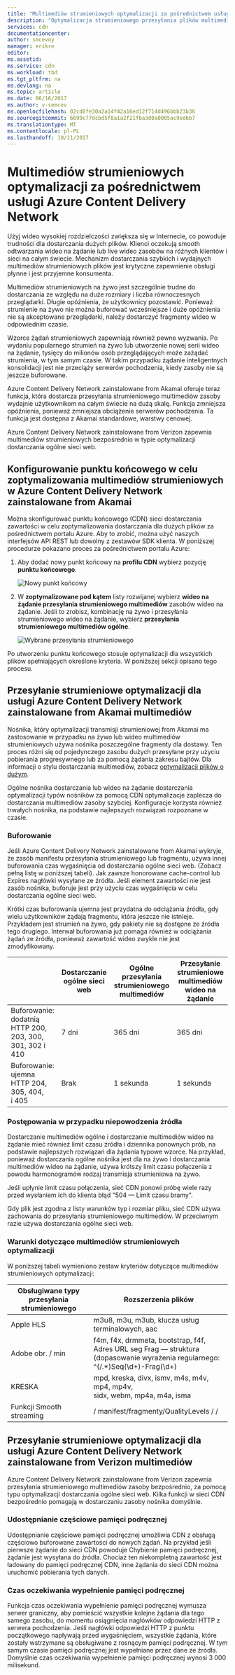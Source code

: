 ```yaml
---
title: "Multimediów strumieniowych optymalizacji za pośrednictwem usługi Azure Content Delivery Network"
description: "Optymalizacja strumieniowego przesyłania plików multimedialnych w celu dostarczania smooth"
services: cdn
documentationcenter: 
author: smcevoy
manager: erikre
editor: 
ms.assetid: 
ms.service: cdn
ms.workload: tbd
ms.tgt_pltfrm: na
ms.devlang: na
ms.topic: article
ms.date: 06/16/2017
ms.author: v-semcev
ms.openlocfilehash: 02cd0fe30a2a14f42a16ed12f714d496bbb23b36
ms.sourcegitcommit: 6699c77dcbd5f8a1a2f21fba3d0a0005ac9ed6b7
ms.translationtype: MT
ms.contentlocale: pl-PL
ms.lasthandoff: 10/11/2017
---
```

# <a name="media-streaming-optimization-via-the-azure-content-delivery-network"></a>Multimediów strumieniowych optymalizacji za pośrednictwem usługi Azure Content Delivery Network 
 
Użyj wideo wysokiej rozdzielczości zwiększa się w Internecie, co powoduje trudności dla dostarczania dużych plików. Klienci oczekują smooth odtwarzania wideo na żądanie lub live wideo zasobów na różnych klientów i sieci na całym świecie. Mechanizm dostarczania szybkich i wydajnych multimediów strumieniowych plików jest krytyczne zapewnienie obsługi płynne i jest przyjemne konsumenta.  

Multimediów strumieniowych na żywo jest szczególnie trudne do dostarczania ze względu na duże rozmiary i liczba równoczesnych przeglądarki. Długie opóźnienia, że użytkownicy pozostawić. Ponieważ strumienie na żywo nie można buforować wcześniejsze i duże opóźnienia nie są akceptowane przeglądarki, należy dostarczyć fragmenty wideo w odpowiednim czasie. 

Wzorce żądań strumieniowych zapewniają również pewne wyzwania. Po wydaniu popularnego strumień na żywo lub utworzenie nowej serii wideo na żądanie, tysięcy do milionów osób przeglądających może zażądać strumienia, w tym samym czasie. W takim przypadku żądanie inteligentnych konsolidacji jest nie przeciąży serwerów pochodzenia, kiedy zasoby nie są jeszcze buforowane.
 
Azure Content Delivery Network zainstalowane from Akamai oferuje teraz funkcja, która dostarcza przesyłania strumieniowego multimediów zasoby wydajnie użytkownikom na całym świecie na dużą skalę. Funkcja zmniejsza opóźnienia, ponieważ zmniejsza obciążenie serwerów pochodzenia. Ta funkcja jest dostępna z Akamai standardowe, warstwy cenowej. 

Azure Content Delivery Network zainstalowane from Verizon zapewnia multimediów strumieniowych bezpośrednio w typie optymalizacji dostarczania ogólne sieci web.
 
## <a name="configure-an-endpoint-to-optimize-media-streaming-in-the-azure-content-delivery-network-from-akamai"></a>Konfigurowanie punktu końcowego w celu zoptymalizowania multimediów strumieniowych w Azure Content Delivery Network zainstalowane from Akamai
 
Można skonfigurować punktu końcowego (CDN) sieci dostarczania zawartości w celu zoptymalizowania dostarczania dla dużych plików za pośrednictwem portalu Azure. Aby to zrobić, można użyć naszych interfejsów API REST lub dowolny z zestawów SDK klienta. W poniższej procedurze pokazano proces za pośrednictwem portalu Azure:

1. Aby dodać nowy punkt końcowy na **profilu CDN** wybierz pozycję **punktu końcowego**.
  
    ![Nowy punkt końcowy](./media/cdn-media-streaming-optimization/01_Adding.png)

2. W **zoptymalizowane pod kątem** listy rozwijanej wybierz **wideo na żądanie przesyłania strumieniowego multimediów** zasobów wideo na żądanie. Jeśli to zrobisz, kombinację na żywo i przesyłania strumieniowego wideo na żądanie, wybierz **przesyłania strumieniowego multimediów ogólne**.

    ![Wybrane przesyłania strumieniowego](./media/cdn-media-streaming-optimization/02_Creating.png) 
 
Po utworzeniu punktu końcowego stosuje optymalizacji dla wszystkich plików spełniających określone kryteria. W poniższej sekcji opisano tego procesu. 
 
## <a name="media-streaming-optimizations-for-the-azure-content-delivery-network-from-akamai"></a>Przesyłanie strumieniowe optymalizacji dla usługi Azure Content Delivery Network zainstalowane from Akamai multimediów
 
Nośnika, który optymalizacji transmisji strumieniowej from Akamai ma zastosowanie w przypadku na żywo lub wideo multimediów strumieniowych używa nośnika poszczególne fragmenty dla dostawy. Ten proces różni się od pojedynczego zasobu dużych przesyłane przy użyciu pobierania progresywnego lub za pomocą żądania zakresu bajtów. Dla informacji o stylu dostarczania multimediów, zobacz [optymalizacji plików o dużym](cdn-large-file-optimization.md).


Ogólne nośnika dostarczania lub wideo na żądanie dostarczania optymalizacji typów nośników za pomocą CDN optymalizacje zaplecza do dostarczania multimediów zasoby szybciej. Konfiguracje korzysta również trwałych nośnika, na podstawie najlepszych rozwiązań rozpoznane w czasie.

### <a name="caching"></a>Buforowanie

Jeśli Azure Content Delivery Network zainstalowane from Akamai wykryje, że zasób manifestu przesyłania strumieniowego lub fragmentu, używa innej buforowania czas wygaśnięcia od dostarczania ogólne sieci web. (Zobacz pełną listę w poniższej tabeli). Jak zawsze honorowane cache-control lub Expires nagłówki wysyłane ze źródła. Jeśli element zawartości nie jest zasób nośnika, buforuje jest przy użyciu czas wygaśnięcia w celu dostarczania ogólne sieci web.

Krótki czas buforowania ujemna jest przydatna do odciążania źródła, gdy wielu użytkowników żądają fragmentu, która jeszcze nie istnieje. Przykładem jest strumień na żywo, gdy pakiety nie są dostępne ze źródła tego drugiego. Interwał buforowania już pomaga również w odciążania żądań ze źródła, ponieważ zawartość wideo zwykle nie jest zmodyfikowany.
 

|   | Dostarczanie ogólne sieci web | Ogólne przesyłania strumieniowego multimediów | Przesyłanie strumieniowe multimediów wideo na żądanie  
--- | --- | --- | ---
Buforowanie: dodatnią <br> HTTP 200, 203, 300, <br> 301, 302 i 410 | 7 dni |365 dni | 365 dni   
Buforowanie: ujemna <br> HTTP 204, 305, 404, <br> i 405 | Brak | 1 sekunda | 1 sekunda
 
### <a name="deal-with-origin-failure"></a>Postępowania w przypadku niepowodzenia źródła  

Dostarczanie multimediów ogólne i dostarczanie multimediów wideo na żądanie mieć również limit czasu źródła i dziennika ponownych prób, na podstawie najlepszych rozwiązań dla żądania typowe wzorce. Na przykład, ponieważ dostarczania ogólne nośnika jest dla na żywo i dostarczania multimediów wideo na żądanie, używa krótszy limit czasu połączenia z powodu harmonogramów rodzaj transmisja strumieniowa na żywo.

Jeśli upłynie limit czasu połączenia, sieć CDN ponowi próbę wiele razy przed wysłaniem ich do klienta błąd "504 — Limit czasu bramy". 

Gdy plik jest zgodna z listy warunków typ i rozmiar pliku, sieć CDN używa zachowania do przesyłania strumieniowego multimediów. W przeciwnym razie używa dostarczania ogólne sieci web.
   
### <a name="conditions-for-media-streaming-optimization"></a>Warunki dotyczące multimediów strumieniowych optymalizacji 

W poniższej tabeli wymieniono zestaw kryteriów dotyczące multimediów strumieniowych optymalizacji: 
 
Obsługiwane typy przesyłania strumieniowego | Rozszerzenia plików  
--- | ---  
Apple HLS | m3u8, m3u, m3ub, klucza usług terminalowych, aac
Adobe obr. / min | f4m, f4x, drmmeta, bootstrap, f4f,<br>Adres URL seg Frag — struktura <br> (dopasowanie wyrażenia regularnego: ^(/.*)Seq(\d+)-Frag(\d+)
KRESKA | mpd, kreska, divx, ismv, m4s, m4v, mp4, mp4v, <br> sidx, webm, mp4a, m4a, isma
Funkcji Smooth streaming | / manifest/fragmenty/QualityLevels / /
  

 
## <a name="media-streaming-optimizations-for-the-azure-content-delivery-network-from-verizon"></a>Przesyłanie strumieniowe optymalizacji dla usługi Azure Content Delivery Network zainstalowane from Verizon multimediów

Azure Content Delivery Network zainstalowane from Verizon zapewnia przesyłania strumieniowego multimediów zasoby bezpośrednio, za pomocą typu optymalizacji dostarczania ogólne sieci web. Kilka funkcji w sieci CDN bezpośrednio pomagają w dostarczaniu zasoby nośnika domyślnie.

### <a name="partial-cache-sharing"></a>Udostępnianie częściowe pamięci podręcznej

Udostępnianie częściowe pamięci podręcznej umożliwia CDN z obsługą częściowo buforowane zawartości do nowych żądań. Na przykład jeśli pierwsze żądanie do sieci CDN powoduje Chybienie pamięci podręcznej, żądanie jest wysyłana do źródła. Chociaż ten niekompletną zawartość jest ładowany do pamięci podręcznej CDN, inne żądania do sieci CDN można uruchomić pobierania tych danych. 

### <a name="cache-fill-wait-time"></a>Czas oczekiwania wypełnienie pamięci podręcznej

 Funkcja czas oczekiwania wypełnienie pamięci podręcznej wymusza serwer graniczny, aby pomieścić wszystkie kolejne żądania dla tego samego zasobu, do momentu osiągnięcia nagłówków odpowiedzi HTTP z serwera pochodzenia. Jeśli nagłówki odpowiedzi HTTP z punktu początkowego napływają przed wygaśnięciem, wszystkie żądania, które zostały wstrzymane są obsługiwane z rosnącym pamięci podręcznej. W tym samym czasie pamięci podręcznej jest wypełniane przez dane ze źródła. Domyślnie czas oczekiwania wypełnienie pamięci podręcznej wynosi 3 000 milisekund. 

